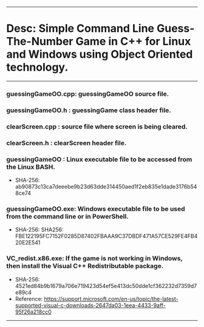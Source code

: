 -------------------------------------------------------------------------
# Desc: Simple Command Line Guess-The-Number Game in C++ for Linux and Windows using Object Oriented technology.
-------------------------------------------------------------------------
### guessingGameOO.cpp: guessingGameOO source file.
### guessingGameOO.h  : guessingGame class header file.
### clearScreen.cpp   : source file where screen is being cleared.
### clearScreen.h     : clearScreen header file.
### guessingGameOO    : Linux executable file to be accessed from the Linux BASH.
* SHA-256: ab90873c13ca7deeebe9b23d63dde314450aed1f2eb835e1dade3176b548ce74
### guessingGameOO.exe: Windows executable file to be used from the command line or in PowerShell.
* SHA-256:  SHA256: FBE122195FC7152F0285D87402FBAAA9C37DBDF471A57CE529FE4FB420E2E541
### VC_redist.x86.exe: If the game is not working in Windows, then install the Visual C++ Redistributable package. 
* SHA-256: 4521ed84b9b1679a706e719423d54ef5e413dc50dde1cf362232d7359d7e89c4
* Reference: https://support.microsoft.com/en-us/topic/the-latest-supported-visual-c-downloads-2647da03-1eea-4433-9aff-95f26a218cc0
-------------------------------------------------------------------------
